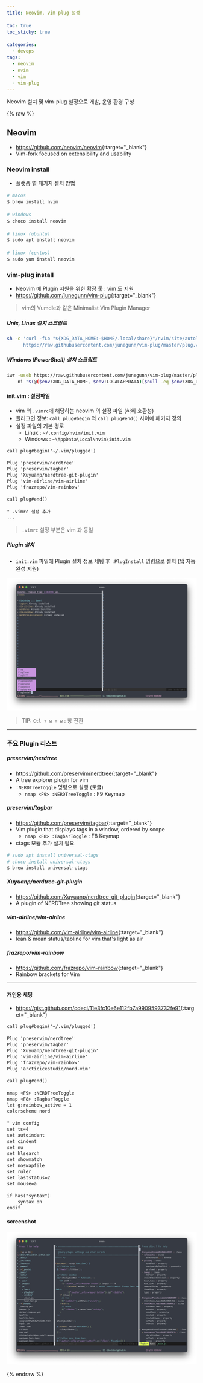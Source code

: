 ```yaml
---
title: Neovim, vim-plug 설정

toc: true
toc_sticky: true

categories:
  - devops
tags:
  - neovim
  - nvim
  - vim
  - vim-plug
---
```


Neovim 설치 및 vim-plug 설정으로 개발, 운영 환경 구성 

{% raw %}

## Neovim
- <https://github.com/neovim/neovim>{:target="_blank"}
- Vim-fork focused on extensibility and usability 

### Neovim install 
- 플랫폼 별 패키지 설치 방법

```sh
# macos 
$ brew install nvim 

# windows 
$ choco install neovim 

# linux (ubuntu)
$ sudo apt install neovim 

# linux (centos)
$ sudo yum install neovim
```

### vim-plug install 
- Neovim 에 Plugin 지원을 위한 확장 툴 : vim 도 지원 
- <https://github.com/junegunn/vim-plug>{:target="_blank"}

> vim의 Vumdle과 같은 Minimalist Vim Plugin Manager

##### Unix, Linux 설치 스크립트 
```sh
sh -c 'curl -fLo "${XDG_DATA_HOME:-$HOME/.local/share}"/nvim/site/autoload/plug.vim --create-dirs \
      https://raw.githubusercontent.com/junegunn/vim-plug/master/plug.vim'
```

##### Windows (PowerShell) 설치 스크립트 
```sh
iwr -useb https://raw.githubusercontent.com/junegunn/vim-plug/master/plug.vim |`
    ni "$(@($env:XDG_DATA_HOME, $env:LOCALAPPDATA)[$null -eq $env:XDG_DATA_HOME])/nvim-data/site/autoload/plug.vim" -Force
```

#### init.vim : 설정파일 
- vim 의 `.vimrc`에 해당하는 neovim 의 설정 파일 (하위 호환성)
- 플러그인 정보: `call plug#begin` 와 `call plug#end()` 사이에 패키지 정의 
- 설정 파일의 기본 경로 
  - Linux : `~/.config/nvim/init.vim`
  - Windows : `~\AppData\Local\nvim\init.vim`

```vim
call plug#begin('~/.vim/plugged')

Plug 'preservim/nerdtree'
Plug 'preservim/tagbar'
Plug 'Xuyuanp/nerdtree-git-plugin'
Plug 'vim-airline/vim-airline'
Plug 'frazrepo/vim-rainbow'

call plug#end()

" .vimrc 설정 추가 
...
```

> `.vimrc` 설정 부분은 vim 과 동일 

##### Plugin 설치 
- `init.vim` 파일에 Plugin 설치 정보 세팅 후 `:PlugInstall` 명령으로 설치 (탭 자동완성 지원)

![](/images/2022-06-28-09-43-28.png)

> TIP: `Ctl + w + w` : 창 전환

---

### 주요 Plugin 리스트 
##### preservim/nerdtree
- <https://github.com/preservim/nerdtree>{:target="_blank"}
- A tree explorer plugin for vim
- `:NERDTreeToggle`   명령으로 실행 (토글)
  - `nmap <F9> :NERDTreeToggle` : F9 Keymap

##### preservim/tagbar
- <https://github.com/preservim/tagbar>{:target="_blank"}
- Vim plugin that displays tags in a window, ordered by scope
  - `nmap <F8> :TagbarToggle` : F8 Keymap
- ctags 모듈 추가 설치 필요 

```sh
# sudo apt install universal-ctags
# choco install universal-ctags
$ brew install universal-ctags
```

##### Xuyuanp/nerdtree-git-plugin
- <https://github.com/Xuyuanp/nerdtree-git-plugin>{:target="_blank"}
- A plugin of NERDTree showing git status

##### vim-airline/vim-airline
- <https://github.com/vim-airline/vim-airline>{:target="_blank"}
- lean & mean status/tabline for vim that's light as air

##### frazrepo/vim-rainbow
- <https://github.com/frazrepo/vim-rainbow>{:target="_blank"}
- Rainbow brackets for Vim

--- 

#### 개인용 세팅 
- <https://gist.github.com/cdecl/11e3fc10e6e112fb7a9909593732fe91>{:target="_blank"}


```vim
call plug#begin('~/.vim/plugged')

Plug 'preservim/nerdtree'
Plug 'preservim/tagbar'
Plug 'Xuyuanp/nerdtree-git-plugin'
Plug 'vim-airline/vim-airline'
Plug 'frazrepo/vim-rainbow'
Plug 'arcticicestudio/nord-vim'

call plug#end()

nmap <F9> :NERDTreeToggle
nmap <F8> :TagbarToggle
let g:rainbow_active = 1
colorscheme nord

" vim config
set ts=4
set autoindent
set cindent
set nu
set hlsearch
set showmatch
set noswapfile
set ruler
set laststatus=2
set mouse=a

if has("syntax")
    syntax on
endif
```

#### screenshot
![](/images/2022-06-28-09-39-55.png)


{% endraw %}
